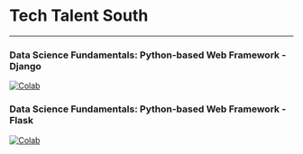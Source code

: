 <!-- # QLX-I !-->
# Tech Talent South

- - - 

### Data Science Fundamentals: Python-based Web Framework - Django

[![Colab](https://colab.research.google.com/assets/colab-badge.svg)](https://colab.research.google.com/github/enterlifeonline/techtalentsouth/blob/master/datascience/frameworks/18_mod_django/index.ipynb)

### Data Science Fundamentals: Python-based Web Framework - Flask 

[![Colab](https://colab.research.google.com/assets/colab-badge.svg)](https://colab.research.google.com/github/enterlifeonline/techtalentsouth/blob/master/datascience/frameworks/19_mod_flask/index.ipynb)
